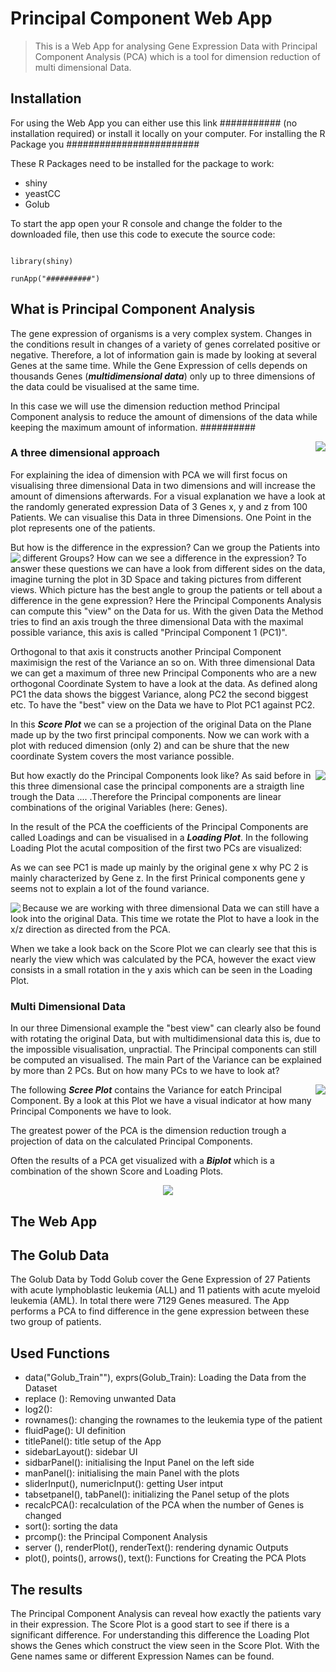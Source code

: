 # Principal Component Web App
>This is a Web App for analysing Gene Expression Data with Principal Component Analysis (PCA) which is a tool for dimension reduction of multi dimensional Data. 

## Installation
For using the Web App you can either use this link ########### (no installation required) or install it locally on your computer. 
For installing the R Package you ########################

These R Packages need to be installed for the package to work: 
<ul>
<li>shiny</li>
<li>yeastCC</li>
<li>Golub</li>
</ul>

To start the app open your R console and change the folder to the downloaded file, then use this code to execute the source code: 

<code> 
library(shiny)  <br>
runApp("##########")
</code>


## What is Principal Component Analysis

The gene expression of organisms is a very complex system. Changes in the conditions result in changes of a variety of genes correlated positive or negative. Therefore, a lot of information gain is made by looking at several Genes at the same time. 
While the Gene Expression of cells depends on thousands Genes (***multidimensional data***) only up to three dimensions of the data could be visualised at the same time. 

In this case we will use the dimension reduction method Principal Component analysis to reduce the amount of dimensions of the data while keeping the maximum amount of information. ##########   

<img src="Images/Expression_Data_3D.png" align="right" />

### A three dimensional approach

For explaining the idea of dimension with PCA we will first focus on visualising three dimensional Data in two dimensions and will increase the amount of dimensions afterwards. For a visual explanation we have a look at the randomly generated expression Data of 3 Genes x, y and z from 100 Patients. We can visualise this Data in three Dimensions. One Point in the plot represents one of the patients. 


But how is the difference in the expression? Can we group the Patients into different Groups? How can we see a difference in the expression? 
<img src="Images/Score_Plot.png" align="left"/>
To answer these questions we can have a look from different sides on the data, imagine turning the plot in 3D Space and taking pictures from different views. Which picture has the best angle to group the patients or tell about a difference in the gene expression? 
Here the Principal Components Analysis can compute this "view" on the Data for us. 
With the given Data the Method tries to find an axis trough the three dimensional Data with the maximal possible variance, this axis is called "Principal Component 1 (PC1)". 

Orthogonal to that axis it constructs another Principal Component maximisign the rest of the Variance an so on. With three dimensional Data we can get a maximum of three new Principal Components who are a new orthogonal Coordinate System to have a look at the data. As defined along PC1 the data shows the biggest Variance, along PC2 the second biggest etc. To have the "best" view on the Data we have to Plot PC1 against PC2. 


In this ***Score Plot*** we can se a projection of the original Data on the Plane made up by the two first principal components. Now we can work with a plot with reduced dimension (only 2) and can be shure that the new coordinate System covers the most variance possible. 



<img src="Images/Loading_Plot.png" align="right" />



But how exactly do the Principal Components look like? As said before in this three dimensional case the principal components are a straigth line trough the Data .... .Therefore the Principal components are linear combinations of the original Variables (here: Genes). 

In the result of the PCA the coefficients of the Principal Components are called Loadings and can be visualised in a ***Loading Plot***. In the following Loading Plot the acutal composition of the first two PCs are visualized: 


As we can see PC1 is made up mainly by the original gene x why PC 2 is mainly characterized by Gene z. In the first Prinical components gene y seems not to explain a lot of the found variance. 

<img src="Images/Rotated_Expression_Data.png" align="left"/>



Because we are working with three dimensional Data we can still have a look into the original Data. This time we rotate the Plot to have a look in the x/z direction as directed from the PCA. 


When we take a look back on the Score Plot we can clearly see that this is nearly the view which was calculated by the PCA, however the exact view consists in a small rotation in the y axis which can be seen in the Loading Plot. 

### Multi Dimensional Data
In our three Dimensional example the "best view" can clearly also be found with rotating the original Data, but with multidimensional data this is, due to the impossible visualisation, unpractial. The Principal components can still be computed an visualised. The main Part of the Variance can be explained by more than 2 PCs. But on how many PCs to we have to look at? 

<img src="Images/Screeplot.png" align="right"/>


The following ***Scree Plot*** contains the Variance for eatch Principal Component. By a look at this Plot we have a visual indicator at how many Principal Components we have to look. 

The greatest power of the PCA is the dimension reduction trough a projection of data on the calculated Principal Components. 

Often the results of a PCA get visualized with a ***Biplot*** which is a combination of the shown Score and Loading Plots. 

<p align="center">
<img src="Images/Biplot.png"/> 
</p>



##  The Web App

## The Golub Data

The Golub Data by Todd Golub cover the Gene Expression of 27 Patients with acute lymphoblastic leukemia (ALL) and 11 patients with acute myeloid leukemia (AML). In total there were 7129 Genes measured. 
The App performs a PCA to find difference in the gene expression between these two group of patients. 

## Used Functions

* data("Golub_Train""), exprs(Golub_Train): Loading the Data from the Dataset
* replace (): Removing unwanted Data
* log2(): 
* rownames(): changing the rownames to the leukemia type of the patient
* fluidPage(): UI definition
* titlePanel(): title setup of the App
* sidebarLayout(): sidebar UI
* sidbarPanel(): initialising the Input Panel on the left side
* manPanel(): initialising the main Panel with the plots
* sliderInput(), numericInput(): getting User intput
* tabsetpanel(), tabPanel(): initializing the Panel setup of the plots
* recalcPCA(): recalculation of the PCA when the number of Genes is changed
* sort(): sorting the data
* prcomp(): the Principal Component Analysis
* server (), renderPlot(), renderText(): rendering dynamic Outputs
* plot(), points(), arrows(), text(): Functions for Creating the PCA Plots


## The results

The Principal Component Analysis can reveal how exactly the patients vary in their expression. The Score Plot is a good start to see if there is a significant difference. For understanding this difference the Loading Plot shows the Genes which construct the view seen in the Score Plot. With the Gene names same or different Expression Names can be found. 



